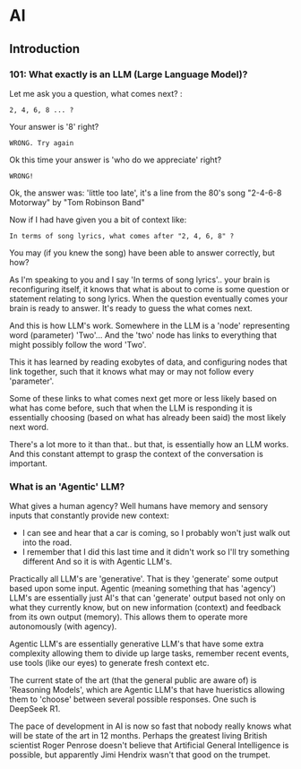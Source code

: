 # AI

## Introduction

### 101: What exactly is an LLM (Large Language Model)?

Let me ask you a question, what comes next? :
```text
2, 4, 6, 8 ... ?
```

Your answer is '8' right?

```text
WRONG. Try again
```

Ok this time your answer is 'who do we appreciate' right?

```text
WRONG!
```

Ok, the answer was: 'little too late', it's a line from the 80's song "2-4-6-8 Motorway" by "Tom Robinson Band"

Now if I had have given you a bit of context like:
```text
In terms of song lyrics, what comes after "2, 4, 6, 8" ?
```
You may (if you knew the song) have been able to answer correctly, but how?

As I'm speaking to you and I say 'In terms of song lyrics'.. your brain is reconfiguring itself, it knows that what is about to come is some question or statement relating to song lyrics. When the question eventually comes your brain is ready to answer. It's ready to guess
the what comes next.

And this is how LLM's work.
Somewhere in the LLM is a 'node' representing word (parameter) 'Two'... And the 'two' node has links to everything that might possibly follow the word 'Two'.


This it has learned by reading exobytes of data, and configuring nodes that link together, such that it knows what may or may not follow every 'parameter'.


Some of these links to what comes next get more or less likely based on what has come before, such that when the LLM is responding it is essentially choosing (based on what has already been said) the most likely next word.

There's a lot more to it than that.. but that, is essentially how an LLM works.
And this constant attempt to grasp the context of the conversation is important.

### What is an 'Agentic' LLM?
What gives a human agency?
Well humans have memory and sensory inputs that constantly provide new context:
* I can see and hear that a car is coming, so I probably won't just walk out into the road.
* I remember that I did this last time and it didn't work so I'll try something different
And so it is with Agentic LLM's.


Practically all LLM's are 'generative'. That is they 'generate' some output based upon some input.
Agentic (meaning something that has 'agency') LLM's are essentially just AI's that can 'generate' output
based not only on what they currently know, but on new information (context) and feedback from its own output (memory).
This allows them to operate more autonomously (with agency).

Agentic LLM's are essentially generative LLM's that have some extra complexity allowing them to divide
up large tasks, remember recent events, use tools (like our eyes) to generate fresh context etc.

The current state of the art (that the general public are aware of) is 'Reasoning Models', which are
Agentic LLM's that have hueristics allowing them to 'choose' between several possible responses.
One such is DeepSeek R1.

The pace of development in AI is now so fast that nobody really knows what will be state of the art in 12 months.
Perhaps the greatest living British scientist Roger Penrose doesn't believe that Artificial General Intelligence is
possible, but apparently Jimi Hendrix wasn't that good on the trumpet.




